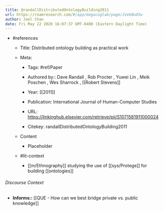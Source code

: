 ```yaml
---
title: @randallDistributedOntologyBuilding2011
url: https://roamresearch.com/#/app/megacoglab/page/JvekBuOIw
author: Joel Chan
date: Fri May 22 2020 16:07:37 GMT-0400 (Eastern Daylight Time)
---
```


- #references

    - Title: Distributed ontology building as practical work

    - Meta:

        - Tags: #ref/Paper

        - Authored by::  Dave Randall ,  Rob Procter ,  Yuwei Lin ,  Meik Poschen ,  Wes Sharrock ,  [[Robert Stevens]]

        - Year: [[2011]]

        - Publication: International Journal of Human-Computer Studies

        - URL: https://linkinghub.elsevier.com/retrieve/pii/S1071581911000024

        - Citekey: randallDistributedOntologyBuilding2011

    - Content

        - Placeholder

    - #lit-context

        - [[m/Ethnography]] studying the use of [[sys/Protege]] for building [[ontologies]]

###### Discourse Context

- **Informs::** [[QUE - How can we best bridge private vs. public knowledge]]
